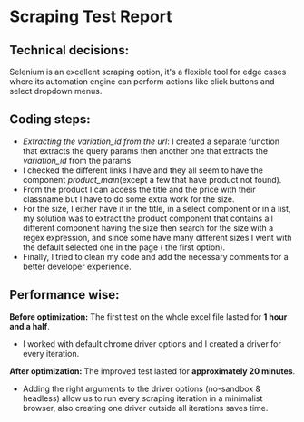 # Scraping Test Report

## Technical decisions:

Selenium is an excellent scraping option, it's a flexible tool for edge cases where its automation engine can perform actions like click buttons and select dropdown menus. 

## Coding steps:

- *Extracting the variation_id from the url*: I created a separate function that extracts the query params then another one that extracts the *variation_id* from the params.
- I checked the different links I have and they all seem to have the component *product_main*(except a few that have product not found).
- From the product I can access the title and the price with their classname but I have to do some extra work for the size.
- For the size, I either have it in the title, in a select component or in a list, my solution was to extract the product component that contains all different component having the size then search for the size with a regex expression, and since some have many different sizes I went with the default selected one in the page ( the first option).
- Finally, I tried to clean my code and add the necessary comments for a better developer experience.

## Performance wise:

**Before optimization:** The first test on the whole excel file lasted for **1 hour and a half**.

- I worked with default chrome driver options and I created a driver for every iteration.

**After optimization:** The improved test lasted for **approximately 20 minutes**.

- Adding the right arguments to the driver options (no-sandbox & headless) allow us to run every scraping iteration in a minimalist browser, also creating one driver outside all iterations saves time.

